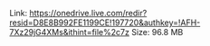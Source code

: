 Link: https://onedrive.live.com/redir?resid=D8E8B992FE1199CE!197720&authkey=!AFH-7Xz29jG4XMs&ithint=file%2c7z
Size: 96.8 MB
